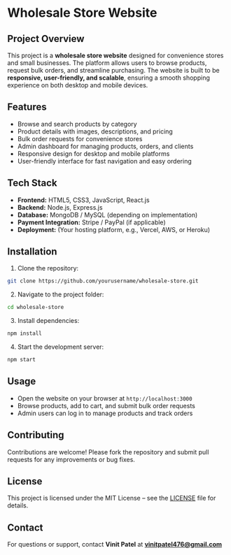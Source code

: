 # Wholesale Store Website

## Project Overview
This project is a **wholesale store website** designed for convenience stores and small businesses. The platform allows users to browse products, request bulk orders, and streamline purchasing. The website is built to be **responsive, user-friendly, and scalable**, ensuring a smooth shopping experience on both desktop and mobile devices.

## Features
- Browse and search products by category  
- Product details with images, descriptions, and pricing  
- Bulk order requests for convenience stores  
- Admin dashboard for managing products, orders, and clients  
- Responsive design for desktop and mobile platforms  
- User-friendly interface for fast navigation and easy ordering

## Tech Stack
- **Frontend:** HTML5, CSS3, JavaScript, React.js  
- **Backend:** Node.js, Express.js  
- **Database:** MongoDB / MySQL (depending on implementation)  
- **Payment Integration:** Stripe / PayPal (if applicable)  
- **Deployment:** (Your hosting platform, e.g., Vercel, AWS, or Heroku)

## Installation
1. Clone the repository:
```bash
git clone https://github.com/yourusername/wholesale-store.git
```
2. Navigate to the project folder:
```bash
cd wholesale-store
```
3. Install dependencies:
```bash
npm install
```
4. Start the development server:
```bash
npm start
```

## Usage
- Open the website on your browser at `http://localhost:3000`  
- Browse products, add to cart, and submit bulk order requests  
- Admin users can log in to manage products and track orders

## Contributing
Contributions are welcome! Please fork the repository and submit pull requests for any improvements or bug fixes.

## License
This project is licensed under the MIT License – see the [LICENSE](LICENSE) file for details.

## Contact
For questions or support, contact **Vinit Patel** at **vinitpatel476@gmail.com**